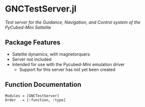 # GNCTestServer.jl
*Test server for the Guidance, Navigation, and Control system of the PyCubed-Mini Sattelite*
## Package Features
- Satelite dynamics, with magnetorquers
- Server not included
- Intended for use with the Pycubed-Mini emulation driver
    - Support for this server has not yet been created
## Function Documentation
```@autodocs
Modules = [GNCTestServer]
Order   = [:function, :type]
```